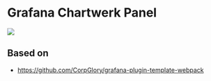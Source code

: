 # Grafana Chartwerk Panel

<img src="https://github.com/chartwerk/grafana-chartwerk-panel/blob/master/dist/assets/screenshots/main.png">

## Based on
* https://github.com/CorpGlory/grafana-plugin-template-webpack
